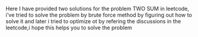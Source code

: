 Here I have provided two solutions for the problem TWO SUM in leetcode, i've tried to solve the problem by brute force method by figuring out how to solve it and later i tried to optimize ot by refering the discussions in the leetcode,i hope this helps you to solve the problem
